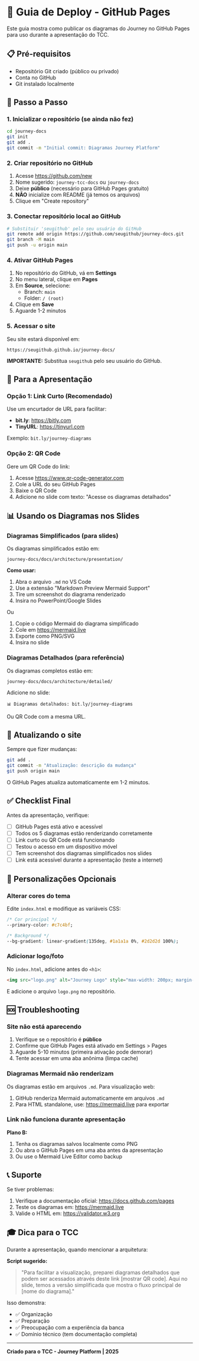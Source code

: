 # 🚀 Guia de Deploy - GitHub Pages

Este guia mostra como publicar os diagramas do Journey no GitHub Pages para uso durante a apresentação do TCC.

## 📋 Pré-requisitos

- Repositório Git criado (público ou privado)
- Conta no GitHub
- Git instalado localmente

## 🎯 Passo a Passo

### 1. Inicializar o repositório (se ainda não fez)

```bash
cd journey-docs
git init
git add .
git commit -m "Initial commit: Diagramas Journey Platform"
```

### 2. Criar repositório no GitHub

1. Acesse https://github.com/new
2. Nome sugerido: `journey-tcc-docs` ou `journey-docs`
3. Deixe **público** (necessário para GitHub Pages gratuito)
4. **NÃO** inicialize com README (já temos os arquivos)
5. Clique em "Create repository"

### 3. Conectar repositório local ao GitHub

```bash
# Substituir 'seugithub' pelo seu usuário do GitHub
git remote add origin https://github.com/seugithub/journey-docs.git
git branch -M main
git push -u origin main
```

### 4. Ativar GitHub Pages

1. No repositório do GitHub, vá em **Settings**
2. No menu lateral, clique em **Pages**
3. Em **Source**, selecione:
   - Branch: `main`
   - Folder: `/ (root)`
4. Clique em **Save**
5. Aguarde 1-2 minutos

### 5. Acessar o site

Seu site estará disponível em:
```
https://seugithub.github.io/journey-docs/
```

**IMPORTANTE:** Substitua `seugithub` pelo seu usuário do GitHub.

## 📱 Para a Apresentação

### Opção 1: Link Curto (Recomendado)

Use um encurtador de URL para facilitar:
- **bit.ly**: https://bitly.com
- **TinyURL**: https://tinyurl.com

Exemplo: `bit.ly/journey-diagrams`

### Opção 2: QR Code

Gere um QR Code do link:
1. Acesse https://www.qr-code-generator.com
2. Cole a URL do seu GitHub Pages
3. Baixe o QR Code
4. Adicione no slide com texto: "Acesse os diagramas detalhados"

## 📊 Usando os Diagramas nos Slides

### Diagramas Simplificados (para slides)

Os diagramas simplificados estão em:
```
journey-docs/docs/architecture/presentation/
```

**Como usar:**
1. Abra o arquivo `.md` no VS Code
2. Use a extensão "Markdown Preview Mermaid Support"
3. Tire um screenshot do diagrama renderizado
4. Insira no PowerPoint/Google Slides

Ou

1. Copie o código Mermaid do diagrama simplificado
2. Cole em https://mermaid.live
3. Exporte como PNG/SVG
4. Insira no slide

### Diagramas Detalhados (para referência)

Os diagramas completos estão em:
```
journey-docs/docs/architecture/detailed/
```

Adicione no slide:
```
📊 Diagramas detalhados: bit.ly/journey-diagrams
```

Ou QR Code com a mesma URL.

## 🔄 Atualizando o site

Sempre que fizer mudanças:

```bash
git add .
git commit -m "Atualização: descrição da mudança"
git push origin main
```

O GitHub Pages atualiza automaticamente em 1-2 minutos.

## ✅ Checklist Final

Antes da apresentação, verifique:

- [ ] GitHub Pages está ativo e acessível
- [ ] Todos os 5 diagramas estão renderizando corretamente
- [ ] Link curto ou QR Code está funcionando
- [ ] Testou o acesso em um dispositivo móvel
- [ ] Tem screenshot dos diagramas simplificados nos slides
- [ ] Link está acessível durante a apresentação (teste a internet)

## 🎨 Personalizações Opcionais

### Alterar cores do tema

Edite `index.html` e modifique as variáveis CSS:

```css
/* Cor principal */
--primary-color: #c7c4bf;

/* Background */
--bg-gradient: linear-gradient(135deg, #1a1a1a 0%, #2d2d2d 100%);
```

### Adicionar logo/foto

No `index.html`, adicione antes do `<h1>`:

```html
<img src="logo.png" alt="Journey Logo" style="max-width: 200px; margin-bottom: 1rem;">
```

E adicione o arquivo `logo.png` no repositório.

## 🆘 Troubleshooting

### Site não está aparecendo

1. Verifique se o repositório é **público**
2. Confirme que GitHub Pages está ativado em Settings > Pages
3. Aguarde 5-10 minutos (primeira ativação pode demorar)
4. Tente acessar em uma aba anônima (limpa cache)

### Diagramas Mermaid não renderizam

Os diagramas estão em arquivos `.md`. Para visualização web:
1. GitHub renderiza Mermaid automaticamente em arquivos `.md`
2. Para HTML standalone, use: https://mermaid.live para exportar

### Link não funciona durante apresentação

**Plano B:**
1. Tenha os diagramas salvos localmente como PNG
2. Ou abra o GitHub Pages em uma aba antes da apresentação
3. Ou use o Mermaid Live Editor como backup

## 📞 Suporte

Se tiver problemas:
1. Verifique a documentação oficial: https://docs.github.com/pages
2. Teste os diagramas em: https://mermaid.live
3. Valide o HTML em: https://validator.w3.org

## 🎓 Dica para o TCC

Durante a apresentação, quando mencionar a arquitetura:

**Script sugerido:**
> "Para facilitar a visualização, preparei diagramas detalhados que podem ser acessados
> através deste link [mostrar QR code]. Aqui no slide, temos a versão simplificada que
> mostra o fluxo principal de [nome do diagrama]."

Isso demonstra:
- ✅ Organização
- ✅ Preparação
- ✅ Preocupação com a experiência da banca
- ✅ Domínio técnico (tem documentação completa)

---

**Criado para o TCC - Journey Platform | 2025**
